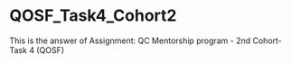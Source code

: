 # QOSF_Task4_Cohort2
This is the answer of Assignment: QC Mentorship program -   2nd Cohort-   Task 4 (QOSF)
